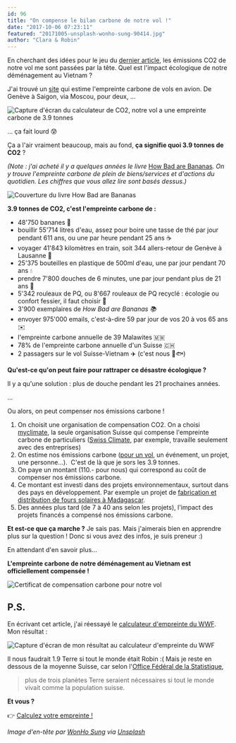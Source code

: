 ```yaml
---
id: 96
title: "On compense le bilan carbone de notre vol !"
date: "2017-10-06 07:23:11"
featured: "20171005-unsplash-wonho-sung-90414.jpg"
author: "Clara & Robin"
---
```


En cherchant des idées pour le jeu
du [dernier article](/2017/10/05/vietnam-deux-semaines-avant/), les émissions
CO2 de notre vol me sont passées par la tête. Quel est l'impact écologique de
notre déménagement au Vietnam ?

J'ai trouvé un [site](https://co2.myclimate.org/en/flight_calculators/new) qui
estime l'empreinte carbone de vols en avion. De Genève à Saigon, via Moscou,
pour deux, ...

![Capture d'écran du calculateur de CO2, notre vol a une empreinte carbone de 3.9 tonnes](20171005-empreinte-co2-vol.png)

... ça fait lourd 😰

Ça a l'air vraiment beaucoup, mais au fond, **ça signifie quoi 3.9 tonnes de
CO2** ?

_(Note : j'ai acheté il y a quelques années le livre_
[How Bad are Bananas](https://profilebooks.com/how-bad-are-bananas.html)_. On y
trouve l'empreinte carbone de plein de biens/services et d'actions du quotidien.
Les chiffres que vous allez lire sont basés dessus.)_

![Couverture du livre How Bad are Bananas](20171005-how-bad-are-bananas.jpg)

**3.9 tonnes de CO2, c'est l'empreinte carbone de :**

- 48'750 bananes 🍌
- bouillir 55'714 litres d'eau, assez pour boire une tasse de thé par jour
  pendant 611 ans, ou une par heure pendant 25 ans ☕️
- voyager 41'843 kilomètres en train, soit 344 allers-retour de Genève à
  Lausanne 🚂
- 25'375 bouteilles en plastique de 500ml d'eau, une par jour pendant 70 ans 💧
- prendre 7'800 douches de 6 minutes, une par jour pendant plus de 21 ans 🚿
- 5'342 rouleaux de PQ, ou 8'667 rouleaux de PQ recyclé : écologie ou confort
  fessier, il faut choisir 🚽
- 3'900 exemplaires de *How Bad are Bananas 📚*
- envoyer 975'000 emails, c'est-à-dire 59 par jour de vos 20 à vos 65 ans ✉️
- l'empreinte carbone annuelle de 39 Malawites 🇲🇼
- 78% de l'empreinte carbone annuelle d'un Suisse 🇨🇭
- 2 passagers sur le vol Suisse-Vietnam ✈️ (c'est nous 🐠🐟)

**Qu'est-ce qu'on peut faire pour rattraper ce désastre écologique ?**

Il y a qu'une solution : plus de douche pendant les 21 prochaines années.

...

Ou alors, on peut compenser nos émissions carbone !

1. On choisit une organisation de compensation CO2. On a choisi
   [myclimate](https://www.myclimate.org/), la seule organisation Suisse qui
   compense l'empreinte carbone de particuliers
   ([Swiss Climate](http://swissclimate.ch/), par exemple, travaille seulement
   avec des entreprises)
2. On estime nos émissions carbone
   ([pour un vol](https://co2.myclimate.org/fr/flight_calculators/new), un
   événement, un projet, une personne...).  C'est de là que je sors les 3.9
   tonnes.
3. On paye un montant (110.- pour nous) qui correspond au coût de compenser nos
   émissions carbone.
4. Ce montant est investi dans des projets environnementaux, surtout dans des
   pays en développement. Par exemple un projet de
   [fabrication et distribution de fours solaires à Madagascar](https://www.myclimate.org/fr/projets-de-protection-climatique/projekt/madagascar-fours-efficaces-solaire-7116/).
5. Des années plus tard (de 7 à 40 ans selon les projets), l'impact des projets
   financés a compensé nos émissions carbone.

**Et est-ce que ça marche ?** Je sais pas. Mais j'aimerais bien en apprendre
plus sur la question ! Donc si vous avez des infos, je suis preneur :)

En attendant d'en savoir plus...

**L'empreinte carbone de notre déménagement au Vietnam est officiellement
compensée !**

![Certificat de compensation carbone pour notre vol](20171006-certificat-myclimate.png)

## P.S.

En écrivant cet article, j'ai réessayé le
[calculateur d'empreinte du WWF](http://www.wwf.ch/fr/agir/vivre_mieux/calculateur_d_empreinte/).
Mon résultat :

![Capture d'écran de mon résultat au calculateur d'empreinte du WWF](20171005-empreinte-ecologique-robin.png)

Il nous faudrait 1.9 Terre si tout le monde était Robin :( Mais je reste en
dessous de la moyenne Suisse, car selon
l'[Office Fédéral de la Statistique](https://www.bfs.admin.ch/bfs/fr/home/statistiques/developpement-durable/empreinte-ecologique.html),

> plus de trois planètes Terre seraient nécessaires si tout le monde vivait
> comme la population suisse.

**Et vous ?**

👉 [Calculez votre empreinte !](http://www.wwf.ch/fr/agir/vivre_mieux/calculateur_d_empreinte/)

_Image d'en-tête
par [WonHo Sung](https://unsplash.com/photos/4j0sOA-Iiv8?utm_source=unsplash&utm_medium=referral&utm_content=creditCopyText) via [Unsplash](https://unsplash.com/?utm_source=unsplash&utm_medium=referral&utm_content=creditCopyText)_
